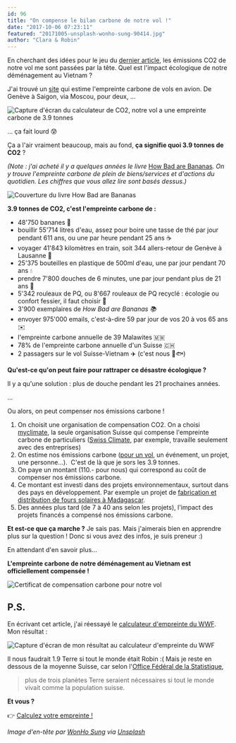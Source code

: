 ```yaml
---
id: 96
title: "On compense le bilan carbone de notre vol !"
date: "2017-10-06 07:23:11"
featured: "20171005-unsplash-wonho-sung-90414.jpg"
author: "Clara & Robin"
---
```


En cherchant des idées pour le jeu
du [dernier article](/2017/10/05/vietnam-deux-semaines-avant/), les émissions
CO2 de notre vol me sont passées par la tête. Quel est l'impact écologique de
notre déménagement au Vietnam ?

J'ai trouvé un [site](https://co2.myclimate.org/en/flight_calculators/new) qui
estime l'empreinte carbone de vols en avion. De Genève à Saigon, via Moscou,
pour deux, ...

![Capture d'écran du calculateur de CO2, notre vol a une empreinte carbone de 3.9 tonnes](20171005-empreinte-co2-vol.png)

... ça fait lourd 😰

Ça a l'air vraiment beaucoup, mais au fond, **ça signifie quoi 3.9 tonnes de
CO2** ?

_(Note : j'ai acheté il y a quelques années le livre_
[How Bad are Bananas](https://profilebooks.com/how-bad-are-bananas.html)_. On y
trouve l'empreinte carbone de plein de biens/services et d'actions du quotidien.
Les chiffres que vous allez lire sont basés dessus.)_

![Couverture du livre How Bad are Bananas](20171005-how-bad-are-bananas.jpg)

**3.9 tonnes de CO2, c'est l'empreinte carbone de :**

- 48'750 bananes 🍌
- bouillir 55'714 litres d'eau, assez pour boire une tasse de thé par jour
  pendant 611 ans, ou une par heure pendant 25 ans ☕️
- voyager 41'843 kilomètres en train, soit 344 allers-retour de Genève à
  Lausanne 🚂
- 25'375 bouteilles en plastique de 500ml d'eau, une par jour pendant 70 ans 💧
- prendre 7'800 douches de 6 minutes, une par jour pendant plus de 21 ans 🚿
- 5'342 rouleaux de PQ, ou 8'667 rouleaux de PQ recyclé : écologie ou confort
  fessier, il faut choisir 🚽
- 3'900 exemplaires de *How Bad are Bananas 📚*
- envoyer 975'000 emails, c'est-à-dire 59 par jour de vos 20 à vos 65 ans ✉️
- l'empreinte carbone annuelle de 39 Malawites 🇲🇼
- 78% de l'empreinte carbone annuelle d'un Suisse 🇨🇭
- 2 passagers sur le vol Suisse-Vietnam ✈️ (c'est nous 🐠🐟)

**Qu'est-ce qu'on peut faire pour rattraper ce désastre écologique ?**

Il y a qu'une solution : plus de douche pendant les 21 prochaines années.

...

Ou alors, on peut compenser nos émissions carbone !

1. On choisit une organisation de compensation CO2. On a choisi
   [myclimate](https://www.myclimate.org/), la seule organisation Suisse qui
   compense l'empreinte carbone de particuliers
   ([Swiss Climate](http://swissclimate.ch/), par exemple, travaille seulement
   avec des entreprises)
2. On estime nos émissions carbone
   ([pour un vol](https://co2.myclimate.org/fr/flight_calculators/new), un
   événement, un projet, une personne...).  C'est de là que je sors les 3.9
   tonnes.
3. On paye un montant (110.- pour nous) qui correspond au coût de compenser nos
   émissions carbone.
4. Ce montant est investi dans des projets environnementaux, surtout dans des
   pays en développement. Par exemple un projet de
   [fabrication et distribution de fours solaires à Madagascar](https://www.myclimate.org/fr/projets-de-protection-climatique/projekt/madagascar-fours-efficaces-solaire-7116/).
5. Des années plus tard (de 7 à 40 ans selon les projets), l'impact des projets
   financés a compensé nos émissions carbone.

**Et est-ce que ça marche ?** Je sais pas. Mais j'aimerais bien en apprendre
plus sur la question ! Donc si vous avez des infos, je suis preneur :)

En attendant d'en savoir plus...

**L'empreinte carbone de notre déménagement au Vietnam est officiellement
compensée !**

![Certificat de compensation carbone pour notre vol](20171006-certificat-myclimate.png)

## P.S.

En écrivant cet article, j'ai réessayé le
[calculateur d'empreinte du WWF](http://www.wwf.ch/fr/agir/vivre_mieux/calculateur_d_empreinte/).
Mon résultat :

![Capture d'écran de mon résultat au calculateur d'empreinte du WWF](20171005-empreinte-ecologique-robin.png)

Il nous faudrait 1.9 Terre si tout le monde était Robin :( Mais je reste en
dessous de la moyenne Suisse, car selon
l'[Office Fédéral de la Statistique](https://www.bfs.admin.ch/bfs/fr/home/statistiques/developpement-durable/empreinte-ecologique.html),

> plus de trois planètes Terre seraient nécessaires si tout le monde vivait
> comme la population suisse.

**Et vous ?**

👉 [Calculez votre empreinte !](http://www.wwf.ch/fr/agir/vivre_mieux/calculateur_d_empreinte/)

_Image d'en-tête
par [WonHo Sung](https://unsplash.com/photos/4j0sOA-Iiv8?utm_source=unsplash&utm_medium=referral&utm_content=creditCopyText) via [Unsplash](https://unsplash.com/?utm_source=unsplash&utm_medium=referral&utm_content=creditCopyText)_
